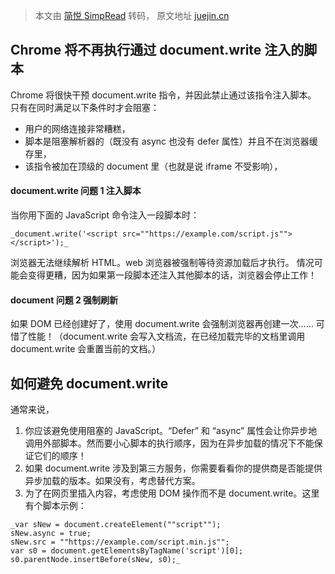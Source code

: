 > 本文由 [简悦 SimpRead](http://ksria.com/simpread/) 转码， 原文地址 [juejin.cn](https://juejin.cn/post/6924939429362532360?searchId=2023101110252673D9E36F2A841044F394)

Chrome 将不再执行通过 document.write 注入的脚本
-----------------------------------

Chrome 将很快干预 document.write 指令，并因此禁止通过该指令注入脚本。
只有在同时满足以下条件时才会阻塞：
*   用户的网络连接非常糟糕，
*   脚本是阻塞解析器的（既没有 async 也没有 defer 属性）并且不在浏览器缓存里，
*   该指令被加在顶级的 document 里（也就是说 iframe 不受影响），
#### document.write 问题 1 注入脚本
当你用下面的 JavaScript 命令注入一段脚本时：
```
_document.write('<script src=""https://example.com/script.js""></script>');_
```

浏览器无法继续解析 HTML。web 浏览器被强制等待资源加载后才执行。
情况可能会变得更糟，因为如果第一段脚本还注入其他脚本的话，浏览器会停止工作！

#### document 问题 2 强制刷新
如果 DOM 已经创建好了，使用 document.write 会强制浏览器再创建一次…… 可惜了性能！（document.write 会写入文档流，在已经加载完毕的文档里调用 document.write 会重置当前的文档。）

如何避免 document.write
-------------------

通常来说，
1. 你应该避免使用阻塞的 JavaScript。“Defer” 和 “async” 属性会让你异步地调用外部脚本。然而要小心脚本的执行顺序，因为在异步加载的情况下不能保证它们的顺序！
2. 如果 document.write 涉及到第三方服务，你需要看看你的提供商是否能提供异步加载的版本。如果没有，考虑替代方案。
3. 为了在网页里插入内容，考虑使用 DOM 操作而不是 document.write。这里有个脚本示例：
```
_var sNew = document.createElement(""script"");
sNew.async = true;
sNew.src = ""https://example.com/script.min.js"";
var s0 = document.getElementsByTagName('script')[0];
s0.parentNode.insertBefore(sNew, s0);_
```
